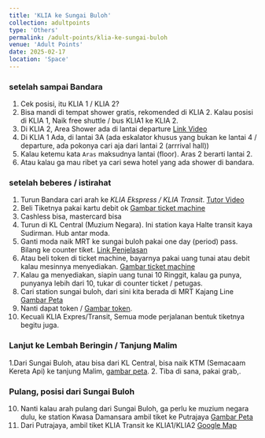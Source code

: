 ```yaml
---
title: 'KLIA ke Sungai Buloh'
collection: adultpoints
type: 'Others'
permalink: /adult-points/klia-ke-sungai-buloh
venue: 'Adult Points'
date: 2025-02-17
location: 'Space'
---
```


### setelah sampai Bandara

1. Cek posisi, itu KLIA 1 / KLIA 2?
2. Bisa mandi di tempat shower gratis, rekomended di KLIA 2. Kalau posisi di KLIA 1, Naik free shuttle / bus KLIA1 ke KLIA 2.
3. Di KLIA 2, Area Shower ada di lantai departure [Link Video](https://www.instagram.com/malaysiaairports/reel/C2mfo75rCaJ/?hl=en)
4. Di KLIA 1 Ada, di lantai 3A (ada eskalator khusus yang bukan ke lantai 4 / departure, ada pokonya cari aja dari lantai 2 (arrrival hall))
5. Kalau ketemu kata `Aras` maksudnya lantai (floor). Aras 2 berarti lantai 2.
6. Atau kalau ga mau ribet ya cari sewa hotel yang ada shower di bandara.

### setelah beberes / istirahat

1. Turun Bandara cari arah ke *KLIA Ekspress / KLIA Transit*. [Tutor Video](https://www.youtube.com/watch?v=Z4GZlhqh498)
2. Beli Tiketnya pakai kartu debit ok [Gambar ticket machine](https://en.syfaganjarstory.com/wp-content/uploads/sites/2/2023/01/mesin-tiket-KLIA-Express_reg.webp)
3. Cashless bisa, mastercard bisa
4. Turun di KL Central (Muzium Negara). Ini station kaya Halte transit kaya Sudirman. Hub antar moda.
5. Ganti moda naik MRT ke sungai buloh pakai one day (period) pass. Bilang ke counter tiket. [Link Penjelasan](https://www.klia2.info/promotions/mycity-pass/)
6. Atau beli token di ticket machine, bayarnya pakai uang tunai atau debit kalau mesinnya menyediakan. [Gambar ticket machine](https://www.mrt.com.my/images/fares/token_vending_machine_1.jpg)
7. Kalau ga menyediakan, siapin uang tunai 10 Ringgit, kalau ga punya, punyanya lebih dari 10, tukar di counter ticket / petugas.
8. Cari station sungai buloh, dari sini kita berada di MRT Kajang Line [Gambar Peta](https://i0.wp.com/www.klsentral.info/wp-content/uploads/2018/04/SBK-Alligment-Map-with-Station-Naming.jpg?w=2008&ssl=1) 
9. Nanti dapat token / [Gambar token](https://www.mrt.com.my/images/fares/token_vending_machine_1.jpg). 
10. Kecuali KLIA Expres/Transit, Semua mode perjalanan bentuk tiketnya begitu juga. 

### Lanjut ke Lembah Beringin / Tanjung Malim
1.Dari Sungai Buloh, atau bisa dari KL Central, bisa naik KTM (Semacaam Kereta Api) ke tanjung Malim, [gambar peta](https://www.researchgate.net/profile/Ummi-Khalid/publication/356411414/figure/fig1/AS:11431281105432469@1670403625141/KTM-Komuter-route-map.png).
2. Tiba di sana, pakai grab,.

### Pulang, posisi dari Sungai Buloh

10. Nanti kalau arah pulang dari Sungai Buloh, ga perlu ke muzium negara dulu, ke station Kwasa Damansara ambil tiket ke Putrajaya [Gambar Peta](https://www.mymrt.com.my/wp-content/uploads/2024/03/MRT-Putrajaya-Line-Alignment-Map-edited-FEB2024-scaled.jpg)
11. Dari Putrajaya, ambil tiket KLIA Transit ke KLIA1/KLIA2 [Google Map](https://g.co/kgs/2MEBZZN)

